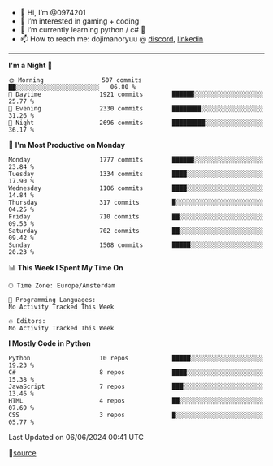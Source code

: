 - 👋 Hi, I’m @0974201
- 👀 I’m interested in gaming + coding
- 🌱 I’m currently learning python / c# 🐍
- 📫 How to reach me: dojimanoryuu @ [discord](https://discord.com "please let me know that you found me on github"), [linkedin](https://www.linkedin.com/in/sonprakiki/)  

<!---
0974201/0974201 is a ✨ special ✨ repository because its `README.md` (this file) appears on your GitHub profile.
You can click the Preview link to take a look at your changes.
--->

----
<!--START_SECTION:waka-->
**I'm a Night 🦉** 

```text
🌞 Morning                507 commits         ██░░░░░░░░░░░░░░░░░░░░░░░   06.80 % 
🌆 Daytime                1921 commits        ██████░░░░░░░░░░░░░░░░░░░   25.77 % 
🌃 Evening                2330 commits        ████████░░░░░░░░░░░░░░░░░   31.26 % 
🌙 Night                  2696 commits        █████████░░░░░░░░░░░░░░░░   36.17 % 
```
📅 **I'm Most Productive on Monday** 

```text
Monday                   1777 commits        ██████░░░░░░░░░░░░░░░░░░░   23.84 % 
Tuesday                  1334 commits        ████░░░░░░░░░░░░░░░░░░░░░   17.90 % 
Wednesday                1106 commits        ████░░░░░░░░░░░░░░░░░░░░░   14.84 % 
Thursday                 317 commits         █░░░░░░░░░░░░░░░░░░░░░░░░   04.25 % 
Friday                   710 commits         ██░░░░░░░░░░░░░░░░░░░░░░░   09.53 % 
Saturday                 702 commits         ██░░░░░░░░░░░░░░░░░░░░░░░   09.42 % 
Sunday                   1508 commits        █████░░░░░░░░░░░░░░░░░░░░   20.23 % 
```


📊 **This Week I Spent My Time On** 

```text
🕑︎ Time Zone: Europe/Amsterdam

💬 Programming Languages: 
No Activity Tracked This Week

🔥 Editors: 
No Activity Tracked This Week
```

**I Mostly Code in Python** 

```text
Python                   10 repos            █████░░░░░░░░░░░░░░░░░░░░   19.23 % 
C#                       8 repos             ████░░░░░░░░░░░░░░░░░░░░░   15.38 % 
JavaScript               7 repos             ███░░░░░░░░░░░░░░░░░░░░░░   13.46 % 
HTML                     4 repos             ██░░░░░░░░░░░░░░░░░░░░░░░   07.69 % 
CSS                      3 repos             █░░░░░░░░░░░░░░░░░░░░░░░░   05.77 % 
```




 Last Updated on 06/06/2024 00:41 UTC
<!--END_SECTION:waka-->
🔗[source](https://github.com/anmol098/waka-readme-stats/)

